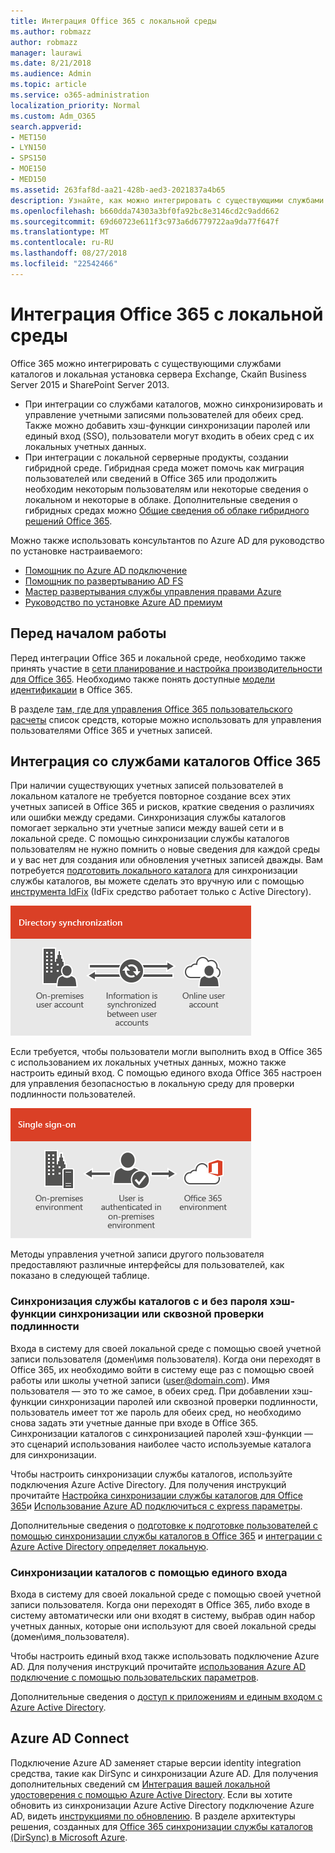 ```yaml
---
title: Интеграция Office 365 с локальной среды
ms.author: robmazz
author: robmazz
manager: laurawi
ms.date: 8/21/2018
ms.audience: Admin
ms.topic: article
ms.service: o365-administration
localization_priority: Normal
ms.custom: Adm_O365
search.appverid:
- MET150
- LYN150
- SPS150
- MOE150
- MED150
ms.assetid: 263faf8d-aa21-428b-aed3-2021837a4b65
description: Узнайте, как можно интегрировать с существующими службами каталогов Office 365.
ms.openlocfilehash: b660dda74303a3bf0fa92bc8e3146cd2c9add662
ms.sourcegitcommit: 69d60723e611f3c973a6d6779722aa9da77f647f
ms.translationtype: MT
ms.contentlocale: ru-RU
ms.lasthandoff: 08/27/2018
ms.locfileid: "22542466"
---
```

# <a name="office-365-integration-with-on-premises-environments"></a>Интеграция Office 365 с локальной среды

Office 365 можно интегрировать с существующими службами каталогов и локальная установка сервера Exchange, Скайп Business Server 2015 и SharePoint Server 2013.
  
 - При интеграции со службами каталогов, можно синхронизировать и управление учетными записями пользователей для обеих сред. Также можно добавить хэш-функции синхронизации паролей или единый вход (SSO), пользователи могут входить в обеих сред с их локальных учетных данных.
 - При интеграции с локальной серверные продукты, создании гибридной среде. Гибридная среда может помочь как миграция пользователей или сведений в Office 365 или продолжить необходим некоторым пользователям или некоторые сведения о локальном и некоторые в облаке. Дополнительные сведения о гибридных средах можно [Общие сведения об облаке гибридного решений Office 365](https://support.office.com/article/59616fab-acdb-40e9-b414-cf0c965c80b7).

Можно также использовать консультантов по Azure AD для руководство по установке настраиваемого:
- [Помощник по Azure AD подключение](https://aka.ms/aadconnectpwsync)
- [Помощник по развертыванию AD FS](https://aka.ms/adfsguidance)
- [Мастер развертывания службы управления правами Azure](https://aka.ms/azuremsguidance)
- [Руководство по установке Azure AD премиум](https://aka.ms/aadpguidance)
   
## <a name="before-you-begin"></a>Перед началом работы
Перед интеграции Office 365 и локальной среде, необходимо также принять участие в [сети планирование и настройка производительности для Office 365](network-planning-and-performance.md). Необходимо также понять доступные [модели идентификации](about-office-365-identity.md) в Office 365. 

В разделе [там, где для управления Office 365 пользовательского расчеты](manage-office-365-accounts.md) список средств, которые можно использовать для управления пользователями Office 365 и учетных записей. 
  
## <a name="integrate-office-365-with-directory-services"></a>Интеграция со службами каталогов Office 365
При наличии существующих учетных записей пользователей в локальном каталоге не требуется повторное создание всех этих учетных записей в Office 365 и рисков, краткие сведения о различиях или ошибки между средами. Синхронизация службы каталогов помогает зеркально эти учетные записи между вашей сети и в локальной среде. С помощью синхронизации службы каталогов пользователям не нужно помнить о новые сведения для каждой среды и у вас нет для создания или обновления учетных записей дважды. Вам потребуется [подготовить локального каталога](prepare-for-directory-synchronization.md) для синхронизации службы каталогов, вы можете сделать это вручную или с помощью [инструмента IdFix](install-and-run-idfix.md) (IdFix средство работает только с Active Directory). 
  
![Сохранение в локальной и сведений об учетной записи пользователя online синхронизируются с помощью синхронизации службы каталогов](media/a64af0d0-9be6-46b1-8727-277e683abf5e.png)
  
Если требуется, чтобы пользователи могли выполнить вход в Office 365 с использованием их локальных учетных данных, можно также настроить единый вход. С помощью единого входа Office 365 настроен для управления безопасностью в локальную среду для проверки подлинности пользователей.
  
![С помощью единого входа ту же учетную запись доступна как в локальных, так и в сетевой средах](media/d76235f2-8a53-405e-b8ef-dfa4cfc208b8.png)
  
Методы управления учетной записи другого пользователя предоставляют различные интерфейсы для пользователей, как показано в следующей таблице.
 
### <a name="directory-synchronization-with-or-without-password-hash-synchronization-or-pass-through-authentication"></a>**Синхронизация службы каталогов с и без пароля хэш-функции синхронизации или сквозной проверки подлинности**
Входа в систему для своей локальной среде с помощью своей учетной записи пользователя (домен\имя пользователя). Когда они переходят в Office 365, их необходимо войти в систему еще раз с помощью своей работы или школы учетной записи (user@domain.com). Имя пользователя — это то же самое, в обеих сред. При добавлении хэш-функции синхронизации паролей или сквозной проверки подлинности, пользователь имеет тот же пароль для обеих сред, но необходимо снова задать эти учетные данные при входе в Office 365. Синхронизации каталогов с синхронизацией паролей хэш-функции — это сценарий использования наиболее часто используемые каталога для синхронизации.

Чтобы настроить синхронизации службы каталогов, используйте подключения Azure Active Directory. Для получения инструкций прочитайте [Настройка синхронизации службы каталогов для Office 365](set-up-directory-synchronization.md)и [Использование Azure AD подключиться с express параметры](https://go.microsoft.com/fwlink/p/?LinkId=698537).

Дополнительные сведения о [подготовке к подготовке пользователей с помощью синхронизации службы каталогов в Office 365](prepare-for-directory-synchronization.md) и [интеграции с Azure Active Directory определяет локальную](https://go.microsoft.com/fwlink/?LinkId=518101).

### <a name="directory-synchronization-with-sso"></a>**Синхронизации каталогов с помощью единого входа**
Входа в систему для своей локальной среде с помощью своей учетной записи пользователя. Когда они переходят в Office 365, либо входе в систему автоматически или они входят в систему, выбрав один набор учетных данных, которые они используют для своей локальной среды (домен\имя_пользователя).

Чтобы настроить единый вход также использовать подключение Azure AD. Для получения инструкций прочитайте [использования Azure AD подключение с помощью пользовательских параметров](https://go.microsoft.com/fwlink/p/?LinkID=698430).

Дополнительные сведения о [доступ к приложениям и единым входом с Azure Active Directory](https://go.microsoft.com/fwlink/p/?LinkId=698604).

## <a name="azure-ad-connect"></a>Azure AD Connect
Подключение Azure AD заменяет старые версии identity integration средства, такие как DirSync и синхронизации Azure AD. Для получения дополнительных сведений см [Интеграция вашей локальной удостоверения с помощью Azure Active Directory](https://go.microsoft.com/fwlink/p/?LinkId=527969). Если вы хотите обновить из синхронизации Azure Active Directory подключение Azure AD, видеть [инструкциями по обновлению](https://go.microsoft.com/fwlink/p/?LinkId=733240). В разделе архитектуры решения, созданных для [Office 365 синхронизации службы каталогов (DirSync) в Microsoft Azure](https://go.microsoft.com/fwlink/?LinkId=517887).